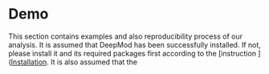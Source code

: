 # Demo
This section contains examples and also reproducibility process of our analysis. It is assumed that DeepMod has been successfully installed. If not, please install it and its required packages first according to the [instruction ]([Installation](https://github.com/WGLab/DeepMod/blob/master/docs/Install.md). It is also assumed that the 
